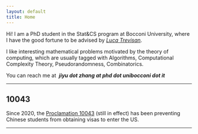 ```yaml
---
layout: default
title: Home
---
```


Hi! I am a PhD student in the Stat&CS program at Bocconi University, where I have the good fortune to be advised by [*Luca Trevisan*](https://lucatrevisan.github.io/).  

I like interesting mathematical problems motivated by the theory of computing, which are usually tagged with Algorithms, Computational Complexity Theory, Pseudorandomness, Combinatorics.  

You can reach me at &nbsp;***jiyu dot zhang at phd dot unibocconi dot it***

---

## 10043

Since 2020, the [Proclamation 10043](https://www.federalregister.gov/documents/2020/06/04/2020-12217/suspension-of-entry-as-nonimmigrants-of-certain-students-and-researchers-from-the-peoples-republic) (still in effect) has been preventing Chinese students from obtaining visas to enter the US. 

---
 






